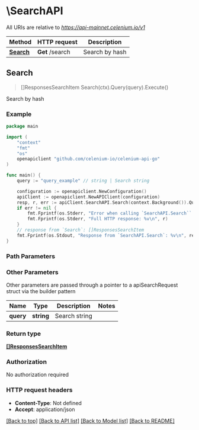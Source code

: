 # \SearchAPI

All URIs are relative to *https://api-mainnet.celenium.io/v1*

Method | HTTP request | Description
------------- | ------------- | -------------
[**Search**](SearchAPI.md#Search) | **Get** /search | Search by hash



## Search

> []ResponsesSearchItem Search(ctx).Query(query).Execute()

Search by hash



### Example

```go
package main

import (
	"context"
	"fmt"
	"os"
	openapiclient "github.com/celenium-io/celenium-api-go"
)

func main() {
	query := "query_example" // string | Search string

	configuration := openapiclient.NewConfiguration()
	apiClient := openapiclient.NewAPIClient(configuration)
	resp, r, err := apiClient.SearchAPI.Search(context.Background()).Query(query).Execute()
	if err != nil {
		fmt.Fprintf(os.Stderr, "Error when calling `SearchAPI.Search``: %v\n", err)
		fmt.Fprintf(os.Stderr, "Full HTTP response: %v\n", r)
	}
	// response from `Search`: []ResponsesSearchItem
	fmt.Fprintf(os.Stdout, "Response from `SearchAPI.Search`: %v\n", resp)
}
```

### Path Parameters



### Other Parameters

Other parameters are passed through a pointer to a apiSearchRequest struct via the builder pattern


Name | Type | Description  | Notes
------------- | ------------- | ------------- | -------------
 **query** | **string** | Search string | 

### Return type

[**[]ResponsesSearchItem**](ResponsesSearchItem.md)

### Authorization

No authorization required

### HTTP request headers

- **Content-Type**: Not defined
- **Accept**: application/json

[[Back to top]](#) [[Back to API list]](../README.md#documentation-for-api-endpoints)
[[Back to Model list]](../README.md#documentation-for-models)
[[Back to README]](../README.md)


